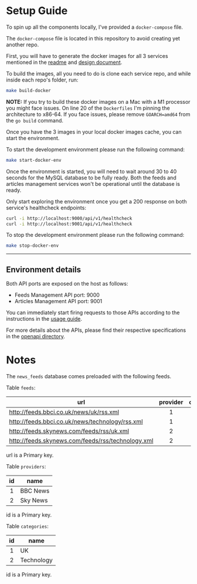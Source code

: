 # Setup Guide

To spin up all the components locally, I've provided a `docker-compose` file.

The `docker-compose` file is located in this repository to avoid creating yet another repo.

First, you will have to generate the docker images for all 3 services mentioned in the [readme](README.md) and [design document](SYSTEM_DESIGN.md).

To build the images, all you need to do is clone each service repo, and while inside each repo's folder, run:

```bash
make build-docker
```

**NOTE:** If you try to build these docker images on a Mac with a M1 processor you might face issues. On line 20 of the `Dockerfiles` I'm pinning the architecture to x86-64. If you face issues, please remove `GOARCH=amd64` from the `go build` command.

Once you have the 3 images in your local docker images cache, you can start the environment.

To start the development environment please run the following command:

```bash
make start-docker-env
```

Once the environment is started, you will need to wait around 30 to 40 seconds for the MySQL database to be fully ready. Both the feeds and articles management services won't be operational until the database is ready.

Only start exploring the environment once you get a 200 response on both service's healthcheck endpoints:

```bash
curl -i http://localhost:9000/api/v1/healthcheck
curl -i http://localhost:9001/api/v1/healthcheck
```

To stop the development environment please run the following command:

```bash
make stop-docker-env
```

---

## Environment details

Both API ports are exposed on the host as follows:

- Feeds Management API port: 9000
- Articles Management API port: 9001

You can immediately start firing requests to those APIs according to the instructions in the [usage guide](USAGE.md).

For more details about the APIs, please find their respective specifications in the [openapi directory](openapi).

# Notes

The `news_feeds` database comes preloaded with the following feeds.

Table `feeds`:

| url                                               | provider | category | enabled |
| ------------------------------------------------- | :------: | :------: | :-----: |
| http://feeds.bbci.co.uk/news/uk/rss.xml           |    1     |    1     |  true   |
| http://feeds.bbci.co.uk/news/technology/rss.xml   |    1     |    2     |  true   |
| http://feeds.skynews.com/feeds/rss/uk.xml         |    2     |    1     |  true   |
| http://feeds.skynews.com/feeds/rss/technology.xml |    2     |    2     |  true   |

url is a Primary key.

Table `providers`:

| id  | name     |
| :-: | -------- |
|  1  | BBC News |
|  2  | Sky News |

id is a Primary key.

Table `categories`:

| id  | name       |
| :-: | ---------- |
|  1  | UK         |
|  2  | Technology |

id is a Primary key.
